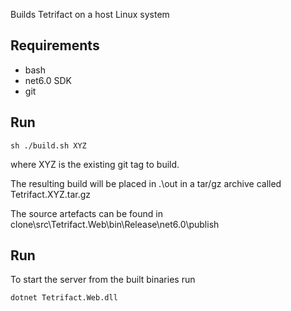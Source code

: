 
Builds Tetrifact on a host Linux system

## Requirements

- bash
- net6.0 SDK
- git

## Run

    sh ./build.sh XYZ

where XYZ is the existing git tag to build. 

The resulting build will be placed in .\out in a tar/gz archive called Tetrifact.XYZ.tar.gz

The source artefacts can be found in clone\src\Tetrifact.Web\bin\Release\net6.0\publish

## Run

To start the server from the built binaries run

    dotnet Tetrifact.Web.dll
